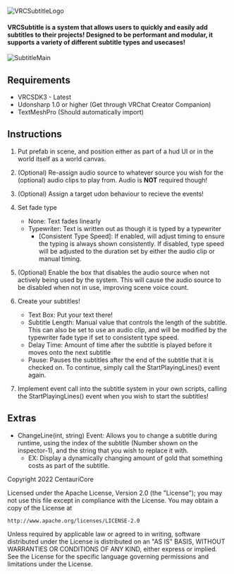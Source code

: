 ![VRCSubtitleLogo](https://user-images.githubusercontent.com/28989460/183273617-2051ba43-59f7-4f64-9d7f-5324cfb0dc8f.png)
#### VRCSubtitle is a system that allows users to quickly and easily add subtitles to their projects! Designed to be performant and modular, it supports a variety of different subtitle types and usecases!

![SubtitleMain](https://user-images.githubusercontent.com/28989460/183273641-d4365703-9bc9-469e-bea6-1326d2be6e78.PNG)

## Requirements
- VRCSDK3 - Latest
- Udonsharp 1.0 or higher (Get through VRChat Creator Companion)
- TextMeshPro (Should automatically import)

## Instructions

1) Put prefab in scene, and position either as part of a hud UI or in the world itself as a world canvas.
2) (Optional) Re-assign audio source to whatever source you wish for the (optional) audio clips to play from. Audio is **NOT** required though!
3) (Optional) Assign a target udon behaviour to recieve the events!
4) Set fade type
    - None: Text fades linearly
    - Typewriter: Text is written out as though it is typed by a typewriter
        - [Consistent Type Speed]: If enabled, will adjust timing to ensure the typing is always shown consistently. If disabled, type speed will be adjusted to the duration set by either the audio clip or manual timing.

5) (Optional) Enable the box that disables the audio source when not actively being used by the system. This will cause the audio source to be disabled when not in use, improving scene voice count.

6) Create your subtitles!
    - Text Box: Put your text there!
    - Subtitle Length: Manual value that controls the length of the subtitle. This can also be set to use an audio clip, and will be modified by the typewriter fade type if set to consistent type speed.
    - Delay Time: Amount of time after the subtitle is played before it moves onto the next subtitle
    - Pause: Pauses the subtitles after the end of the subtitle that it is checked on. To continue, simply call the StartPlayingLines() event again.

7) Implement event call into the subtitle system in your own scripts, calling the StartPlayingLines() event when you wish to start the subtitles!


## Extras

- ChangeLine(int, string) Event: Allows you to change a subtitle during runtime, using the index of the subtitle (Number shown on the inspector-1), and the string that you wish to replace it with.
    - EX: Display a dynamically changing amount of gold that something costs as part of the subtitle.
    

Copyright 2022 CentauriCore

Licensed under the Apache License, Version 2.0 (the "License");
you may not use this file except in compliance with the License.
You may obtain a copy of the License at

    http://www.apache.org/licenses/LICENSE-2.0

Unless required by applicable law or agreed to in writing, software
distributed under the License is distributed on an "AS IS" BASIS,
WITHOUT WARRANTIES OR CONDITIONS OF ANY KIND, either express or implied.
See the License for the specific language governing permissions and
limitations under the License.
